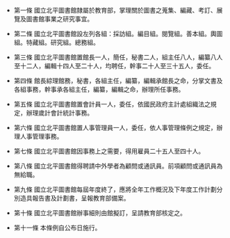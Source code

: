 * 第一條 國立北平圖書館隸屬於教育部，掌理關於圖書之蒐集、編藏、考訂、展覽及圖書館事業之研究事宜。

* 第二條 國立北平圖書館設左列各組：採訪組。編目組。閱覽組。善本組。輿圖組。特藏組。研究組。總務組。

* 第三條 國立北平圖書館置館長一人，簡任，秘書二人，組主任八人，編纂八人至十二人，編輯十四人至二十人，均聘任，幹事二十人至三十五人，委任。

* 第四條 館長綜理館務，秘書，各組主任，編纂，編輯承館長之命，分掌文書及各組事務，幹事承各組主任，編纂，編輯之命，辦理所任事務。

* 第五條 國立北平圖書館置會計員一人，委任，依國民政府主計處組織法之規定，辦理歲計會計統計事務。

* 第六條 國立北平圖書館置人事管理員一人，委任，依人事管理條例之規定，辦理人事管理事務。

* 第七條 國立北平圖書館因事務上之需要，得用雇員二十五人至四十人。

* 第八條 國立北平圖書館得聘請中外學者為顧問或通訊員。前項顧問或通訊員為無給職。

* 第九條 國立北平圖書館每屆年度終了，應將全年工作概況及下年度工作計劃分別造具報告書及計劃書，呈報教育部備案。

* 第十條 國立北平圖書館辦事細則由館擬訂，呈請教育部核定之。

* 第十一條 本條例自公布日施行。

